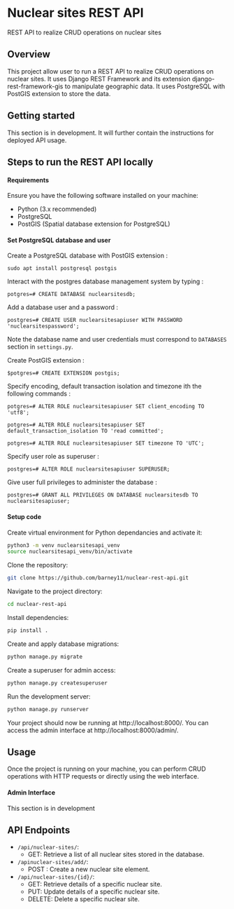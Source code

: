 # Nuclear sites REST API
REST API to realize CRUD operations on nuclear sites

## Overview
This project allow user to run a REST API to realize CRUD operations on nuclear sites. It uses Django REST Framework and its extension django-rest-framework-gis to manipulate geographic data. It uses PostgreSQL with PostGIS extension to store the data. 

## Getting started
This section is in development. It will further contain the instructions for deployed API usage.

## Steps to run the REST API locally

#### Requirements

Ensure you have the following software installed on your machine:

* Python (3.x recommended)
* PostgreSQL
* PostGIS (Spatial database extension for PostgreSQL)

#### Set PostgreSQL database and user

Create a PostgreSQL database with PostGIS extension : 

```
sudo apt install postgresql postgis 
```

Interact with the postgres database management system by typing :

```
potgres=# CREATE DATABASE nuclearsitesdb;
```

Add a database user and a password : 

```
postgres=# CREATE USER nuclearsitesapiuser WITH PASSWORD 'nuclearsitespassword';
```

Note the database name and user credentials must correspond to `DATABASES` section in `settings.py`.

Create PostGIS extension : 

```
$potgres=# CREATE EXTENSION postgis;
```

Specify encoding, default transaction isolation and timezone ith the following commands :

```
potgres=# ALTER ROLE nuclearsitesapiuser SET client_encoding TO 'utf8';
```

```
potgres=# ALTER ROLE nuclearsitesapiuser SET default_transaction_isolation TO 'read committed';
```

```
potgres=# ALTER ROLE nuclearsitesapiuser SET timezone TO 'UTC';
```

Specify user role as superuser :

```
postgres=# ALTER ROLE nuclearsitesapiuser SUPERUSER;
```

Give user full privileges to administer the database :

```
postgres=# GRANT ALL PRIVILEGES ON DATABASE nuclearsitesdb TO nuclearsitesapiuser;
```

#### Setup code

Create virtual environment for Python dependancies and activate it:

```bash
python3 -m venv nuclearsitesapi_venv
source nuclearsitesapi_venv/bin/activate
```

Clone the repository:

```bash
git clone https://github.com/barney11/nuclear-rest-api.git
```

Navigate to the project directory:


```bash
cd nuclear-rest-api
```

Install dependencies:

```bash
pip install .
```

Create and apply database migrations:

```bash
python manage.py migrate
```

Create a superuser for admin access:

```bash
python manage.py createsuperuser
```

Run the development server:

```bash
python manage.py runserver
```

Your project should now be running at http://localhost:8000/. You can access the admin interface at http://localhost:8000/admin/.

## Usage

Once the project is running on your machine, you can perform CRUD operations with HTTP requests or directly using the web interface.

#### Admin Interface
This section is in development

## API Endpoints

* `/api/nuclear-sites/`:
    * GET: Retrieve a list of all nuclear sites stored in the database.
* `/apinuclear-sites/add/`:
    * POST : Create a new nuclear site element.
* `/api/nuclear-sites/{id}/`:
    * GET: Retrieve details of a specific nuclear site.
    * PUT: Update details of a specific nuclear site.
    * DELETE: Delete a specific nuclear site.

<!-- ## Tests

You can run the tests for this project with the following command :

```bash
python manage.py test
```
 -->
